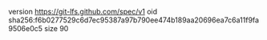 version https://git-lfs.github.com/spec/v1
oid sha256:f6b0277529c6d7ec95387a97b790ee474b189aa20696ea7c6a11f9fa9506e0c5
size 90
